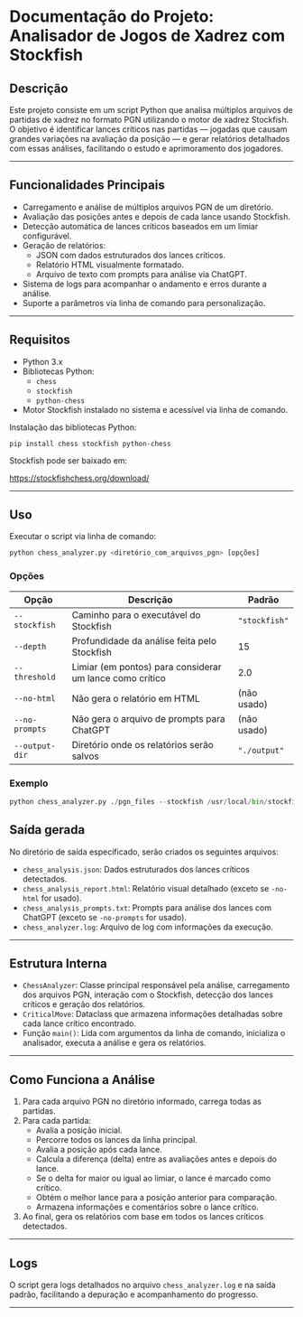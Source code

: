 # Documentação do Projeto: Analisador de Jogos de Xadrez com Stockfish

## Descrição

Este projeto consiste em um script Python que analisa múltiplos arquivos de partidas de xadrez no formato PGN utilizando o motor de xadrez Stockfish. O objetivo é identificar lances críticos nas partidas — jogadas que causam grandes variações na avaliação da posição — e gerar relatórios detalhados com essas análises, facilitando o estudo e aprimoramento dos jogadores.

---

## Funcionalidades Principais

- Carregamento e análise de múltiplos arquivos PGN de um diretório.
- Avaliação das posições antes e depois de cada lance usando Stockfish.
- Detecção automática de lances críticos baseados em um limiar configurável.
- Geração de relatórios:
    - JSON com dados estruturados dos lances críticos.
    - Relatório HTML visualmente formatado.
    - Arquivo de texto com prompts para análise via ChatGPT.
- Sistema de logs para acompanhar o andamento e erros durante a análise.
- Suporte a parâmetros via linha de comando para personalização.

---

## Requisitos

- Python 3.x
- Bibliotecas Python:
    - `chess`
    - `stockfish`
    - `python-chess`
- Motor Stockfish instalado no sistema e acessível via linha de comando.

Instalação das bibliotecas Python:

```
pip install chess stockfish python-chess
```

Stockfish pode ser baixado em:

https://stockfishchess.org/download/

---

## Uso

Executar o script via linha de comando:

```python
python chess_analyzer.py <diretório_com_arquivos_pgn> [opções]
```

### Opções

| Opção | Descrição | Padrão |
| --- | --- | --- |
| `--stockfish` | Caminho para o executável do Stockfish | `"stockfish"` |
| `--depth` | Profundidade da análise feita pelo Stockfish | 15 |
| `--threshold` | Limiar (em pontos) para considerar um lance como crítico | 2.0 |
| `--no-html` | Não gera o relatório em HTML | (não usado) |
| `--no-prompts` | Não gera o arquivo de prompts para ChatGPT | (não usado) |
| `--output-dir` | Diretório onde os relatórios serão salvos | `"./output"`  |

### Exemplo

```python
python chess_analyzer.py ./pgn_files --stockfish /usr/local/bin/stockfish --depth 20 --threshold 3.0 --output-dir ./resultados
```

## Saída gerada

No diretório de saída especificado, serão criados os seguintes arquivos:

- `chess_analysis.json`: Dados estruturados dos lances críticos detectados.
- `chess_analysis_report.html`: Relatório visual detalhado (exceto se `-no-html` for usado).
- `chess_analysis_prompts.txt`: Prompts para análise dos lances com ChatGPT (exceto se `-no-prompts` for usado).
- `chess_analyzer.log`: Arquivo de log com informações da execução.

---

## Estrutura Interna

- `ChessAnalyzer`: Classe principal responsável pela análise, carregamento dos arquivos PGN, interação com o Stockfish, detecção dos lances críticos e geração dos relatórios.
- `CriticalMove`: Dataclass que armazena informações detalhadas sobre cada lance crítico encontrado.
- Função `main()`: Lida com argumentos da linha de comando, inicializa o analisador, executa a análise e gera os relatórios.

---

## Como Funciona a Análise

1. Para cada arquivo PGN no diretório informado, carrega todas as partidas.
2. Para cada partida:
    - Avalia a posição inicial.
    - Percorre todos os lances da linha principal.
    - Avalia a posição após cada lance.
    - Calcula a diferença (delta) entre as avaliações antes e depois do lance.
    - Se o delta for maior ou igual ao limiar, o lance é marcado como crítico.
    - Obtém o melhor lance para a posição anterior para comparação.
    - Armazena informações e comentários sobre o lance crítico.
3. Ao final, gera os relatórios com base em todos os lances críticos detectados.

---

## Logs

O script gera logs detalhados no arquivo `chess_analyzer.log` e na saída padrão, facilitando a depuração e acompanhamento do progresso.

---

